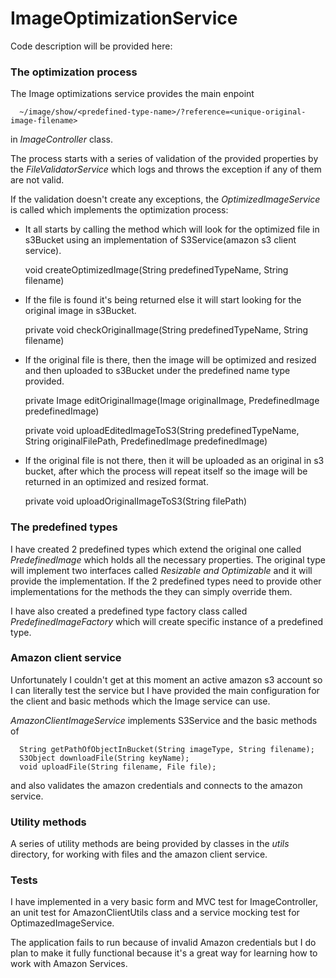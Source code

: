 # ImageOptimizationService

Code description will be provided here:

### The optimization process

The Image optimizations service provides the main enpoint

      ~/image/show/<predefined-type-name>/?reference=<unique-original-image-filename>
  
in *_ImageController_* class.

The process starts with a series of validation of the provided properties by the *_FileValidatorService_* which logs and throws the exception if any of them are not valid.

If the validation doesn't create any exceptions, the *_OptimizedImageService_* is called which implements the optimization process:

 - It all starts by calling the method which will look for the optimized file in s3Bucket using an implementation of S3Service(amazon s3 client service). 
  
     void createOptimizedImage(String predefinedTypeName, String filename) 

 - If the file is found it's being returned else it will start looking for the original image in s3Bucket.

    private void checkOriginalImage(String predefinedTypeName, String filename)
   
 - If the original file is there, then the image will be optimized and resized and then uploaded to s3Bucket under the predefined name type provided.

    private Image editOriginalImage(Image originalImage, PredefinedImage predefinedImage)

    private void uploadEditedImageToS3(String predefinedTypeName, String originalFilePath, PredefinedImage predefinedImage) 

- If the original file is not there, then it will be uploaded as an original in s3 bucket, after which the process will repeat itself so the image will be returned in an optimized and resized format.

    private void uploadOriginalImageToS3(String filePath) 
    
### The predefined types

I have created 2 predefined types which extend the original one called *_PredefinedImage_* which holds all the necessary properties. The original type will implement two interfaces called *_Resizable and Optimizable_* and it will provide the implementation. If the 2 predefined types need to provide other implementations for the methods the they can simply override them.

I have also created a predefined type factory class called *_PredefinedImageFactory_* which will create specific instance of a predefined type.

### Amazon client service

Unfortunately I couldn't get at this moment an active amazon s3 account so I can literally test the service but I have provided the main configuration for the client and basic methods which the Image service can use.

*_AmazonClientImageService_* implements S3Service and the basic methods of 

      String getPathOfObjectInBucket(String imageType, String filename);
      S3Object downloadFile(String keyName);
      void uploadFile(String filename, File file);
      
and also validates the amazon credentials and connects to the amazon service.

### Utility methods

A series of utility methods are being provided by classes in the *_utils_* directory, for working with files and the amazon client service.

### Tests

I have implemented in a very basic form and MVC test for ImageController, an unit test for AmazonClientUtils class and a service mocking test for OptimazedImageService.

The application fails to run because of invalid Amazon credentials but I do plan to make it fully functional because it's a great way for learning how to work with Amazon Services.





    
    




